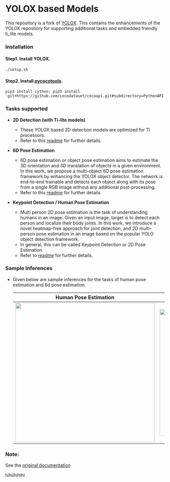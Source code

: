 # YOLOX based Models
This repository is a fork of [YOLOX](https://github.com/Megvii-BaseDetection/YOLOX). This contains the enhancements of the YOLOX repository for supporting additional tasks and embedded friendly ti_lite models. 


### Installation

#### Step1. Install YOLOX.
```
./setup.sh
```

#### Step2. Install [pycocotools](https://github.com/cocodataset/cocoapi).
```
pip3 install cython; pip3 install 'git+https://github.com/cocodataset/cocoapi.git#subdirectory=PythonAPI'
```

### Tasks supported
* **2D Detection (with Ti-lite models)** 
    * These YOLOX based 2D detection models are optimized for TI processors. 
    * Refer to this [readme](./README_2d_od.md) for further details.

* **6D Pose Estimation** 
    * 6D pose estimation or object pose estimation aims to estimate the 3D orientation and 3D translation of objects in a given environment.  In this work, we propose a multi-object 6D pose estimation framework by enhancing the YOLOX object detector. The network is end-to-end trainable and detects each object along with its pose from a single RGB image without any additional post-processing.
    * Refer to this [readme](./README_6d_pose.md) for further details.

* **Keypoint Detection / Human Pose Estimation** 
    * Multi person 2D pose estimation is the task of understanding humans in an image. Given an input image, target is to detect each person and localize their body joints. In this work, we introduce a novel heatmap-free approach for joint detection, and 2D multi-person pose estimation in an image based on the popular YOLO object detection framework. 
    * In general, this can be called Keypoint Detection or 2D Pose Estimation.  
    * Refer to [readme](./README_keypoint_detection.md) for further details.

### Sample Inferences
* Given below are sample inferences for the tasks of human pose estimation and 6d pose estimation.

     Human Pose Estimation   | 6D Pose Estimation 
    :-------------------------:|:-------------------------:
    <img width="440" src="./assets/demo_hpe.jpg"> | <img width="400" src="./assets/demo_6d.png">


### Note:
See the [original documentation](README_megvii.md)



hihiihihihi
